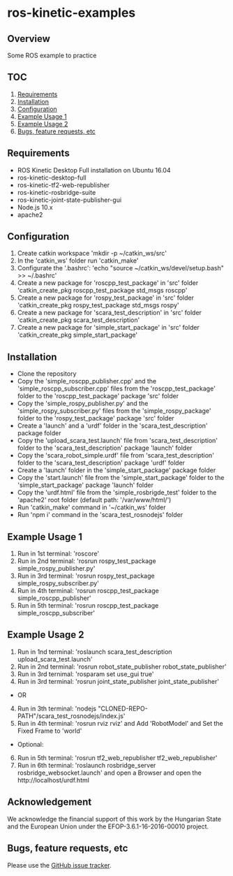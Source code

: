 # ros-kinetic-examples

## Overview
Some ROS example to practice

## TOC
1. [Requirements](#requirements)
2. [Installation](#installation)
3. [Configuration](#configuration)
4. [Example Usage 1](#example-usage-1)
5. [Example Usage 2](#example-usage-2)
6. [Bugs, feature requests, etc](#bugs-feature-requests-etc)

## Requirements
- ROS Kinetic Desktop Full installation on Ubuntu 16.04
- ros-kinetic-desktop-full
- ros-kinetic-tf2-web-republisher
- ros-kinetic-rosbridge-suite
- ros-kinetic-joint-state-publisher-gui
- Node.js 10.x
- apache2

## Configuration
1. Create catkin workspace 'mkdir -p ~/catkin_ws/src'
2. In the 'catkin_ws' folder run 'catkin_make'
3. Configurate the '.bashrc': 'echo "source ~/catkin_ws/devel/setup.bash" >> ~/.bashrc'
4. Create a new package for 'roscpp_test_package' in 'src' folder 'catkin_create_pkg roscpp_test_package std_msgs roscpp'
5. Create a new package for 'rospy_test_package' in 'src' folder 'catkin_create_pkg rospy_test_package std_msgs rospy'
6. Create a new package for 'scara_test_description' in 'src' folder 'catkin_create_pkg scara_test_description'
7. Create a new package for 'simple_start_package' in 'src' folder 'catkin_create_pkg simple_start_package'

## Installation
- Clone the repository
- Copy the 'simple_roscpp_publisher.cpp' and the 'simple_roscpp_subscriber.cpp' files from the 'roscpp_test_package' folder to the 'roscpp_test_package' package 'src' folder
- Copy the 'simple_rospy_publisher.py' and the 'simple_rospy_subscriber.py' files from the 'simple_rospy_package' folder to the 'rospy_test_package' package 'src' folder
- Create a 'launch' and a 'urdf' folder in the 'scara_test_description' package folder
- Copy the 'upload_scara_test.launch' file from 'scara_test_description' folder to the 'scara_test_description' package 'launch' folder
- Copy the 'scara_robot_simple.urdf' file from 'scara_test_description' folder to the 'scara_test_description' package 'urdf' folder
- Create a 'launch' folder in the 'simple_start_package' package folder
- Copy the 'start.launch' file from the 'simple_start_package' folder to the 'simple_start_package' package 'launch' folder
- Copy the 'urdf.html' file from the 'simple_rosbrigde_test' folder to the 'apache2' root folder (default path: '/var/www/html/')
- Run 'catkin_make' command in '~/catkin_ws' folder
- Run 'npm i' command in the 'scara_test_rosnodejs' folder

## Example Usage 1
1. Run in 1st terminal: 'roscore'
2. Run in 2nd terminal: 'rosrun rospy_test_package simple_rospy_publisher.py'
3. Run in 3rd terminal: 'rosrun rospy_test_package simple_rospy_subscriber.py'
4. Run in 4th terminal: 'rosrun roscpp_test_package simple_roscpp_publisher'
5. Run in 5th terminal: 'rosrun roscpp_test_package simple_roscpp_subscriber'

## Example Usage 2
1. Run in 1nd terminal: 'roslaunch scara_test_description upload_scara_test.launch'
2. Run in 2nd terminal: 'rosrun robot_state_publisher robot_state_publisher'
3. Run in 3rd ternimal: 'rosparam set use_gui true'
4. Run in 3rd terminal: 'rosrun joint_state_publisher joint_state_publisher'
- OR
4. Run in 3th terminal: 'nodejs "CLONED-REPO-PATH"/scara_test_rosnodejs/index.js'
5. Run in 4th terminal: 'rosrun rviz rviz' and Add 'RobotModel' and Set the Fixed Frame to 'world'
- Optional:
6. Run in 5th terminal: 'rosrun tf2_web_republisher tf2_web_republisher'
7. Run in 6th terminal: 'roslaunch rosbridge_server rosbridge_websocket.launch' and open a Browser and open the http://localhost/urdf.html

## Acknowledgement
We acknowledge the financial support of this work by the Hungarian State and the European Union under the  EFOP-3.6.1-16-2016-00010 project.

## Bugs, feature requests, etc
Please use the [GitHub issue tracker][].

[GitHub issue tracker]: https://github.com/ABC-iRobotics/ros-kinetic-examples/issues
